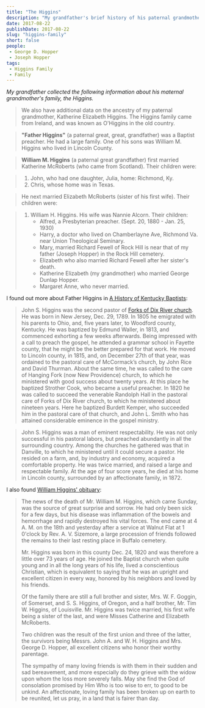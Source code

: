 ```yaml
---
title: "The Higgins"
description: "My grandfather's brief history of his paternal grandmother's family."
date: 2017-08-22
publishDate: 2017-08-22
slug: "higgins-family"
short: false
people:
 - George D. Hopper
 - Joseph Hopper
tags:
 - Higgins Family
 - Family
---
```


_My grandfather collected the following information about his maternal grandmother's family, the Higgins._

> We also have additional data on the ancestry of my paternal grandmother, Katherine Elizabeth Higgins. The Higgins family came from Ireland, and was known as O'Higgins in the old country.

> **"Father Higgins"** (a paternal great, great, grandfather) was a Baptist
preacher. He had a large family. One of his sons was William M. Higgins who lived in Lincoln County.

> **William M. Higgins** (a paternal great grandfather) first married Katherine McRoberts (who came from Scotland). Their children were:

> 1. John, who had one daughter, Julia, home: Richmond, Ky.
> 2. Chris, whose home was in Texas.

> He next married Elizabeth McRoberts (sister of his first wife). Their children were:

> 1. William H. Higgins. His wife was Nannie Alcorn. Their children:
>     + Alfred, a Presbyterian preacher. (Sept. 20, 1880 - Jan. 25, 1930)
>     + Harry, a doctor who lived on Chamberlayne Ave, Richmond Va. near Union Theological Seminary.
>     + Mary, married Richard Fewell of Rock Hill is near that of my father (Joseph Hopper) in the Rock Hill cemetery.
>     + Elizabeth who also married Richard Fewell after her sister's death.
>     + Katherine Elizabeth (my grandmother) who married George Dunlap Hopper.
>     + Margaret Anne, who never married.

I found out more about Father Higgins in [A History of Kentucky Baptists](https://archive.org/stream/historyofkentuck01inspen#page/36/mode/2up/search/higgins):

> John S. Higgins was the second pastor of [Forks of Dix River church](http://explorekyhistory.ky.gov/items/show/761). He was born in New Jersey, Dec. 29, 1789. In 1805 he emigrated with his parents to Ohio, and, five years later, to Woodford county, Kentucky. He was baptized by Edmund Waller, in 1813, and commenced exhorting a few weeks afterwards. Being impressed with a call to preach the gospel, he attended a grammar school in Fayette county, that he might be the better prepared for that work. He moved to Lincoln county, in 1815, and, on December 27th of that year, was ordained to the pastoral care of McCormack’s church, by John Rice and David Thurman. About the same time, he was called to the care of Hanging Fork (now New Providence) church, to which he ministered with good success about twenty years. At this place he baptized Strother Cook, who became a useful preacher. In 1820 he was called to succeed the venerable Randolph Hall in the pastoral care of Forks of Dix River church, to which he ministered about nineteen years. Here he baptized Burdett Kemper, who succeeded him in the pastoral care of that church, and John L. Smith who has attained considerable eminence in the gospel ministry.

> John S. Higgins was a man of eminent respectability. He was not only successful in his pastoral labors, but preached abundantly in all the surrounding country. Among the churches he gathered was that in Danville, to which he ministered until it could secure a pastor. He resided on a farm, and, by industry and economy, acquired a comfortable property. He was twice married, and raised a large and respectable family. At the age of four score years, he died at his home in Lincoln county, surrounded by an affectionate family, in 1872.

I also found [William Higgins' obituary](https://findagrave.com/cgi-bin/fg.cgi/www.oocities.com/wildstar.family/fg.cgi?page=gr&GRid=128458255):

> The news of the death of Mr. William M. Higgins, which came Sunday, was the source of great surprise and sorrow. He had only been sick for a few days, but his disease was inflammation of the bowels and hemorrhage and rapidly destroyed his vital forces. The end came at 4 A. M. on the 18th and yesterday after a service at Walnut Flat at 1 0'clock by Rev. A. V. Sizemore, a large procession of friends followed the remains to their last resting place in Buffalo cemetery.
>
> Mr. Higgins was born in this county Dec. 24, 1820 and was therefore a little over 73 years of age. He joined the Baptist church when quite young and in all the long years of his life, lived a conscientious Christian, which is equivalent to saying that he was an upright and excellent citizen in every way, honored by his neighbors and loved by his friends.
>
> Of the family there are still a full brother and sister, Mrs. W. F. Goggin, of Somerset, and S. S. Higgins, of Oregon, and a half brother, Mr. Tim W. Higgins, of Louisville. Mr. Higgins was twice married, his first wife being a sister of the last, and were Misses Catherine and Elizabeth McRoberts.
>
> Two children was the result of the first union and three of the latter, the survivors being Messrs. John A. and W. H. Higgins and Mrs. George D. Hopper, all excellent citizens who honor their worthy parentage.
>
> The sympathy of many loving friends is with them in their sudden and sad bereavement, and more especially do they grieve with the widow upon whom the loss more severely falls. May she find the God of consolation promised by Him Who is too wise to err, to good to be unkind. An affectionate, loving family has been broken up on earth to be reunited, let us pray, in a land that is fairer than day.
